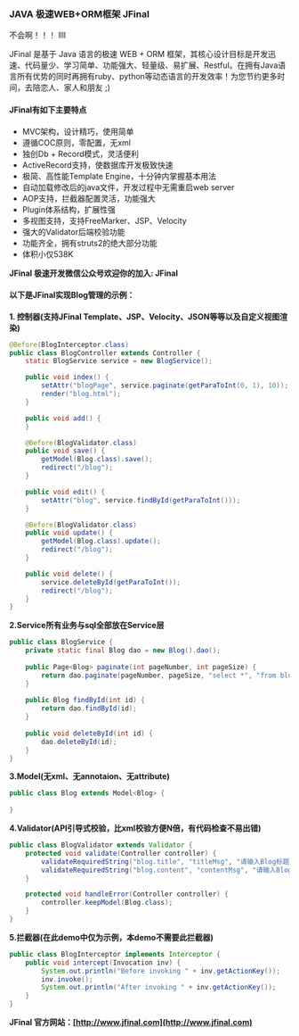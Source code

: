 ### JAVA 极速WEB+ORM框架 JFinal
不会啊！！！
llll


JFinal 是基于 Java 语言的极速 WEB + ORM 框架，其核心设计目标是开发迅速、代码量少、学习简单、功能强大、轻量级、易扩展、Restful。在拥有Java语言所有优势的同时再拥有ruby、python等动态语言的开发效率！为您节约更多时间，去陪恋人、家人和朋友 ;)

#### JFinal有如下主要特点
- MVC架构，设计精巧，使用简单
- 遵循COC原则，零配置，无xml
- 独创Db + Record模式，灵活便利
- ActiveRecord支持，使数据库开发极致快速
- 极简、高性能Template Engine，十分钟内掌握基本用法
- 自动加载修改后的java文件，开发过程中无需重启web server
- AOP支持，拦截器配置灵活，功能强大
- Plugin体系结构，扩展性强
- 多视图支持，支持FreeMarker、JSP、Velocity
- 强大的Validator后端校验功能
- 功能齐全，拥有struts2的绝大部分功能
- 体积小仅538K

**JFinal 极速开发微信公众号欢迎你的加入: JFinal**

#### 以下是JFinal实现Blog管理的示例：

**1. 控制器(支持JFinal Template、JSP、Velocity、JSON等等以及自定义视图渲染)**

```java
@Before(BlogInterceptor.class)
public class BlogController extends Controller {
    static BlogService service = new BlogService();

    public void index() {
        setAttr("blogPage", service.paginate(getParaToInt(0, 1), 10));
        render("blog.html");
    }

    public void add() {
    }

    @Before(BlogValidator.class)
    public void save() {
        getModel(Blog.class).save();
        redirect("/blog");
    }

    public void edit() {
        setAttr("blog", service.findById(getParaToInt()));
    }

    @Before(BlogValidator.class)
    public void update() {
        getModel(Blog.class).update();
        redirect("/blog");
    }

    public void delete() {
        service.deleteById(getParaToInt());
        redirect("/blog");
    }
}
```

**2.Service所有业务与sql全部放在Service层**

```java
public class BlogService {
    private static final Blog dao = new Blog().dao();
    
    public Page<Blog> paginate(int pageNumber, int pageSize) {
        return dao.paginate(pageNumber, pageSize, "select *", "from blog order by id asc");
    }
    
    public Blog findById(int id) {
        return dao.findById(id);
    }
    
    public void deleteById(int id) {
        dao.deleteById(id);
    }
}
```

**3.Model(无xml、无annotaion、无attribute)**

```java
public class Blog extends Model<Blog> {
    
}
```

**4.Validator(API引导式校验，比xml校验方便N倍，有代码检查不易出错)**

```java
public class BlogValidator extends Validator {
    protected void validate(Controller controller) {
        validateRequiredString("blog.title", "titleMsg", "请输入Blog标题!");
        validateRequiredString("blog.content", "contentMsg", "请输入Blog内容!");
    }

    protected void handleError(Controller controller) {
        controller.keepModel(Blog.class);
    }
}
```

**5.拦截器(在此demo中仅为示例，本demo不需要此拦截器)**

```java
public class BlogInterceptor implements Interceptor {
    public void intercept(Invocation inv) {
        System.out.println("Before invoking " + inv.getActionKey());
        inv.invoke();
        System.out.println("After invoking " + inv.getActionKey());
    }
}
```

**JFinal 官方网站：[http://www.jfinal.com](http://www.jfinal.com)**


